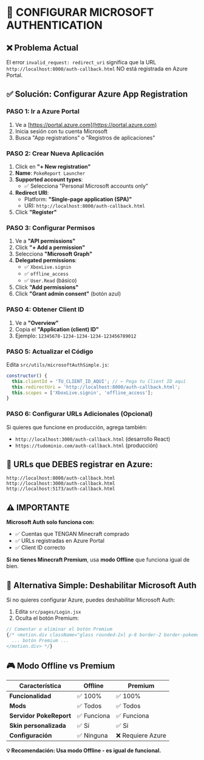 # 🔐 CONFIGURAR MICROSOFT AUTHENTICATION

## ❌ Problema Actual

El error `invalid_request: redirect_uri` significa que la URL `http://localhost:8000/auth-callback.html` NO está registrada en Azure Portal.

## ✅ Solución: Configurar Azure App Registration

### PASO 1: Ir a Azure Portal

1. Ve a [https://portal.azure.com](https://portal.azure.com)
2. Inicia sesión con tu cuenta Microsoft
3. Busca "App registrations" o "Registros de aplicaciones"

### PASO 2: Crear Nueva Aplicación

1. Click en **"+ New registration"**
2. **Name**: `PokeReport Launcher`
3. **Supported account types**: 
   - ✅ Selecciona "Personal Microsoft accounts only"
4. **Redirect URI**:
   - Platform: **"Single-page application (SPA)"**
   - URI: `http://localhost:8000/auth-callback.html`
5. Click **"Register"**

### PASO 3: Configurar Permisos

1. Ve a **"API permissions"**
2. Click **"+ Add a permission"**
3. Selecciona **"Microsoft Graph"**
4. **Delegated permissions**:
   - ✅ `XboxLive.signin`
   - ✅ `offline_access`
   - ✅ `User.Read` (básico)
5. Click **"Add permissions"**
6. Click **"Grant admin consent"** (botón azul)

### PASO 4: Obtener Client ID

1. Ve a **"Overview"**
2. Copia el **"Application (client) ID"**
3. Ejemplo: `12345678-1234-1234-1234-123456789012`

### PASO 5: Actualizar el Código

Edita `src/utils/microsoftAuthSimple.js`:

```javascript
constructor() {
  this.clientId = 'TU_CLIENT_ID_AQUI'; // ← Pega tu Client ID aquí
  this.redirectUri = 'http://localhost:8000/auth-callback.html';
  this.scopes = ['XboxLive.signin', 'offline_access'];
}
```

### PASO 6: Configurar URLs Adicionales (Opcional)

Si quieres que funcione en producción, agrega también:

- `http://localhost:3000/auth-callback.html` (desarrollo React)
- `https://tudominio.com/auth-callback.html` (producción)

## 🎯 URLs que DEBES registrar en Azure:

```
http://localhost:8000/auth-callback.html
http://localhost:3000/auth-callback.html
http://localhost:5173/auth-callback.html
```

## ⚠️ IMPORTANTE

**Microsoft Auth solo funciona con:**
- ✅ Cuentas que TENGAN Minecraft comprado
- ✅ URLs registradas en Azure Portal
- ✅ Client ID correcto

**Si no tienes Minecraft Premium**, usa **modo Offline** que funciona igual de bien.

## 🔧 Alternativa Simple: Deshabilitar Microsoft Auth

Si no quieres configurar Azure, puedes deshabilitar Microsoft Auth:

1. Edita `src/pages/Login.jsx`
2. Oculta el botón Premium:

```javascript
// Comentar o eliminar el botón Premium
{/* <motion.div className="glass rounded-2xl p-8 border-2 border-pokemon-yellow/30">
  ... botón Premium ...
</motion.div> */}
```

## 🎮 Modo Offline vs Premium

| Característica | Offline | Premium |
|----------------|---------|---------|
| **Funcionalidad** | ✅ 100% | ✅ 100% |
| **Mods** | ✅ Todos | ✅ Todos |
| **Servidor PokeReport** | ✅ Funciona | ✅ Funciona |
| **Skin personalizada** | ✅ Sí | ✅ Sí |
| **Configuración** | ✅ Ninguna | ❌ Requiere Azure |

**💡 Recomendación: Usa modo Offline - es igual de funcional.**
